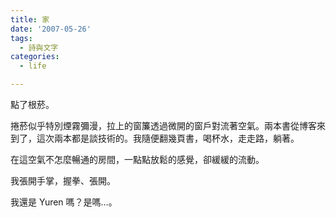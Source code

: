 ```yaml
---
title: 家
date: '2007-05-26'
tags:
  - 詩與文字
categories:
  - life

---
```

點了根菸。  
  
捲菸似乎特別煙霧彌漫，拉上的窗簾透過微開的窗戶對流著空氣。兩本書從博客來到了，這次兩本都是談技術的。我隨便翻幾頁書，喝杯水，走走路，躺著。  
  
在這空氣不怎麼暢通的房間，一點點放鬆的感覺，卻緩緩的流動。  
  
我張開手掌，握拳、張開。  
  
我還是 Yuren 嗎？是嗎…。